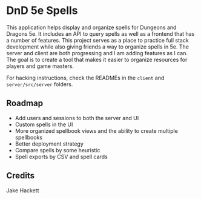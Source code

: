# DnD 5e Spells

This application helps display and organize spells for Dungeons and Dragons 5e. It includes an API to query spells as well as a frontend that has a number of features. This project serves as a place to practice full stack development while also giving friends a way to organize spells in 5e. The server and client are both progressing and I am adding features as I can. The goal is to create a tool that makes it easier to organize resources for players and game masters.

For hacking instructions, check the READMEs in the `client` and `server/src/server` folders.

## Roadmap

* Add users and sessions to both the server and UI
* Custom spells in the UI
* More organized spellbook views and the ability to create multiple spellbooks
* Better deployment strategy
* Compare spells by some heuristic
* Spell exports by CSV and spell cards

## Credits

Jake Hackett
